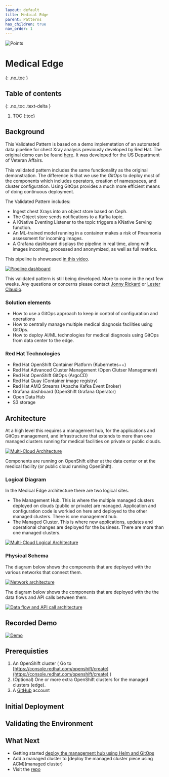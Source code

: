 ```yaml
---
layout: default
title: Medical Edge
parent: Patterns
has_children: true
nav_order: 1
---
```


<div class="pattern_logo">
  <img src="/images/logos/multicloud-gitops.png" class="pattern_logo" alt="Points">
</div>

# Medical Edge
{: .no_toc }

## Table of contents
{: .no_toc .text-delta }

1. TOC
{:toc}

## Background
This Validated Pattern is based on a demo implemetation of an automated data pipeline for chest Xray
analysis previously developed by Red Hat.  The original demo can be found [here](https://github.com/red-hat-data-services/jumpstart-library]). It was developed for the US Department of Veteran Affairs.

This validated pattern includes the same functionality as the original demonstration. The difference is
that we use the *GitOps* to deploy most of the components which includes operators, creation of namespaces,
and cluster configuration. Using GitOps provides a much more efficient means of doing continuous deployment.

The Validated Pattern includes:

* Ingest chest Xrays into an object store based on Ceph.
* The Object store sends notifications to a Kafka topic.
* A KNative Eventing Listener to the topic triggers a KNative Serving function.
* An ML-trained model running in a container makes a risk of Pneumonia assessment for incoming images.
* A Grafana dashboard displays the pipeline in real time, along with images incoming, processed and anonymized, as well as full metrics.

This pipeline is showcased [in this video](https://www.youtube.com/watch?v=zja83FVsm14).

[![Pipeline dashboard](/images/medical-edge/dashboard.png)](/images/medical-edge/dashboard.png)


This validated pattern is still being developed.  More to come in the next few weeks. Any questions or concerns
please contact [Jonny Rickard](jrickard@redhat.com) or [Lester Claudio](claudiol@redhat.com).

### Solution elements

- How to use a GitOps approach to keep in control of configuration and operations
- How to centrally manage multiple medical diagnosis facilities using GitOps.
- How to deploy AI/ML technologies for medical diagnosis using GitOps from data center to the edge.

### Red Hat Technologies

- Red Hat OpenShift Container Platform (Kubernetes++)
- Red Hat Advanced Cluster Management (Open Clutser Management)
- Red Hat OpenShift GitOps (ArgoCD)
- Red Hat Quay (Container image registry)
- Red Hat AMQ Streams (Apache Kafka Event Broker)
- Grafana dashboard (OpenShift Grafana Operator)
- Open Data Hub
- S3 storage

## Architecture
At a high level this requires a management hub, for the applications and GitOps management, and infrastructure that extends to more than one managed clusters running for medical facilities on private or public clouds.

[![Multi-Cloud Architecture](/images/medical-edge/edge-medical-diagnosis-marketing-slide.png)](/images/medical-edge/edge-medical-diagnosis-marketing-slide.png)

Components are running on OpenShift either at the data center or at the medical facility (or public cloud running OpenShift).

### Logical Diagram

In the Medical Edge architecture there are two logical sites.

- The Management Hub. This is where the multiple managed clusters deployed on clouds (public or private) are managed. Application and configuration code is workied on here and deployed to the other managed clusters. There is one management hub.
- The Managed Cluster. This is where new applications, updates and operational changes are deployed for the business. There are more than one managed clusters.

[![Multi-Cloud Logical Architecture](/images/medical-edge/logical-diagram.png)](/images/medical-edge/logical-diagram.png)

### Physical Schema 

The diagram below shows the components that are deployed with the various networks that connect them.

[![Network architecture](/images/medical-edge/physical-network.png)](/images/medical-edge/physical-network.png)

The diagram below shows the components that are deployed with the the data flows and API calls between them.

[![Data flow and API call architecture](/images/medical-edge/physical-dataflow.png)](/images/medical-edge/physical-dataflow.png)

## Recorded Demo

[![Demo](https://github.com/hybrid-cloud-patterns/medical-diagnosis/doc/xray-deployment.svg)](https://github.com/hybrid-cloud-patterns/medical-diagnosis/doc/xray-deployment.svg)

## Prerequisties
1. An OpenShift cluster ( Go to [https://console.redhat.com/openshift/create](https://console.redhat.com/openshift/create) )
1. (Optional) One or more extra OpenShift clusters for the managed clusters (edge).
1. A [GitHub](https://github.com) account

## Initial Deployment

## Validating the Environment

## What Next
- Getting started [deploy the management hub using Helm and GitOps](getting-started) 
- Add a managed cluster to [deploy the  managed cluster piece using ACM](managed cluster)
- Visit the [repo](https://github.com/hybrid-cloud-patterns/medical-diagnosis)  